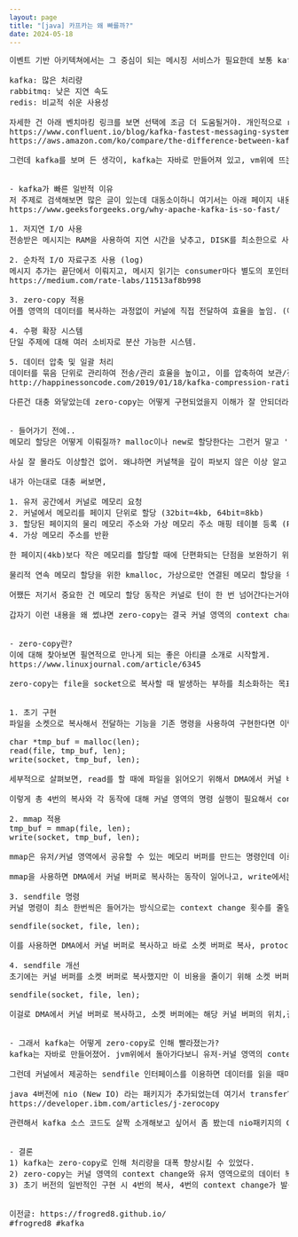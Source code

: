 ```yaml
---
layout: page
title: "[java] 카프카는 왜 빠를까?"
date: 2024-05-18
---
```


<pre>
이벤트 기반 아키텍쳐에서는 그 중심이 되는 메시징 서비스가 필요한데 보통 kafka, rabbitmq, redis (pub/sub) 등의 기술을 사용하고 있어. 특히 대규모 서비스에서는 kafka를 주로 사용하는데 다른 서비스에 비해 처리량이 월등히 좋기 때문이야. 각 서비스에 대한 특징을 간단히 한줄로 써보면,

kafka: 많은 처리량
rabbitmq: 낮은 지연 속도
redis: 비교적 쉬운 사용성

자세한 건 아래 벤치마킹 링크를 보면 선택에 조금 더 도움될거야. 개인적으로 redis는 속도나 처리량보단 사용성이 장점이라고 생각하는 편.
https://www.confluent.io/blog/kafka-fastest-messaging-system/
https://aws.amazon.com/ko/compare/the-difference-between-kafka-and-redis/

그런데 kafka를 보며 든 생각이, kafka는 자바로 만들어져 있고, vm위에 뜨는데도 어떻게 저런 많은 처리량이 나오는걸까 궁금해졌어. 그래서 이것저것 보다가 어느 정도 정리가 돼서 간단히 써봄.


- kafka가 빠른 일반적 이유
저 주제로 검색해보면 많은 글이 있는데 대동소이하니 여기서는 아래 페이지 내용으로 간단히 설명할게.
https://www.geeksforgeeks.org/why-apache-kafka-is-so-fast/

1. 저지연 I/O 사용
전송받은 메시지는 RAM을 사용하여 지연 시간을 낮추고, DISK를 최소한으로 사용.

2. 순차적 I/O 자료구조 사용 (log)
메시지 추가는 끝단에서 이뤄지고, 메시지 읽기는 consumer마다 별도의 포인터를 두어 탐색 시간을 피하는 'log'라는 데이터 구조 사용. 더 자세한 건 아래 링크 참조.
https://medium.com/rate-labs/11513af8b998

3. zero-copy 적용
어플 영역의 데이터를 복사하는 과정없이 커널에 직접 전달하여 효율을 높임. (이번 글의 메인 주제)

4. 수평 확장 시스템
단일 주제에 대해 여러 소비자로 분산 가능한 시스템.

5. 데이터 압축 및 일괄 처리
데이터를 묶음 단위로 관리하여 전송/관리 효율을 높이고, 이를 압축하여 보관/전송하는 구조. 아래 트러블 슈팅 링크글 재밌더라.
http://happinessoncode.com/2019/01/18/kafka-compression-ratio/

다른건 대충 와닿았는데 zero-copy는 어떻게 구현되었을지 이해가 잘 안되더라고. 데이터를 바로 커널에 전달하는게 가능한가? 그래서 이번 글은 zero-copy에 대해서 깊게 알아볼거야.


- 들어가기 전에..
메모리 할당은 어떻게 이뤄질까? malloc이나 new로 할당한다는 그런거 말고 '진짜' 메모리 할당 과정 말이야.

사실 잘 몰라도 이상할건 없어. 왜냐하면 커널책을 깊이 파보지 않은 이상 알고 있기가 쉽지 않거든. 얇은 책에서는 간단히 다루다가 두리뭉실하게 넘어가기도 하더라.

내가 아는대로 대충 써보면, 

1. 유저 공간에서 커널로 메모리 요청
2. 커널에서 메모리를 페이지 단위로 할당 (32bit=4kb, 64bit=8kb)
3. 할당된 페이지의 물리 메모리 주소와 가상 메모리 주소 매핑 테이블 등록 (PMT, Page Map Table) 
4. 가상 메모리 주소를 반환

한 페이지(4kb)보다 작은 메모리를 할당할 때에 단편화되는 단점을 보완하기 위해서 미할당된 부분을 기록했다가 다음 메모리 요청 시에 현재 할당된 페이지에 빈 자리가 있는지 검색하거나 해제 시 합치는 Buddy system 이라던지, 동일한 크기가 빈번하게 할당/해제될 때는 small/large bin, SLAB 등의 여러 메모리 관리 기법을 통해 단편화를 최소화하기도 해.

물리적 연속 메모리 할당을 위한 kmalloc, 가상으로만 연결된 메모리 할당을 위한 vmalloc 등도 있고, vmalloc 시 경우에 따라서 지나친 TLB(Translation Lookaside Buffer)의 변경으로 성능이 저하될 수 있다거나 뭐 이것저것.. (이 내용도 최신 버전에서 그 어디즈음의 과정일 수 있으니 참고만 하고, 자세한 건 별도로 찾아보길 권장해)

어쨌든 저기서 중요한 건 메모리 할당 동작은 커널로 턴이 한 번 넘어간다는거야. 그렇다는 얘기는 cpu레벨에서 context change가 일어나야 하는거고, 이는 꽤나 비싼 동작이지. 참고로 메모리 해제는 알고리즘에 따라서 더 큰 부하를 가져오기도 해.

갑자기 이런 내용을 왜 썼냐면 zero-copy는 결국 커널 영역의 context change를 최소화시키고 싶다는 요구사항에서 시작된 내용이거든. 가장 접하기 쉬운게 메모리 할당이라서 간단히 써봤는데 이제 아래에서 제대로 zero-copy를 알아볼게.


- zero-copy란?
이에 대해 찾아보면 필연적으로 만나게 되는 좋은 아티클 소개로 시작할게.
https://www.linuxjournal.com/article/6345

zero-copy는 file을 socket으로 복사할 때 발생하는 부하를 최소화하는 목표를 가지고 만든 기능이야. 여기서는 linux를 기준으로 설명하지만 최종 인터페이스는 window도 동일하게 지원한다고 하더라. 위 아티클에서 소개한 zero-copy 개선 방식을 순서대로 알아볼거야.


1. 초기 구현
파일을 소켓으로 복사해서 전달하는 기능을 기존 명령을 사용하여 구현한다면 이렇게 될거야.

char *tmp_buf = malloc(len);
read(file, tmp_buf, len);
write(socket, tmp_buf, len);

세부적으로 살펴보면, read를 할 때에 파일을 읽어오기 위해서 DMA에서 커널 버퍼로, 이를 다시 유저 버퍼(tmp_buf)로 복사하는 동작이 일어나고, write에서는 이 유저 버퍼를 다시 커널 버퍼(=소켓 버퍼)로 복사해서 다시 protocol engine으로 복사하는 동작이 일어나게 돼.

이렇게 총 4번의 복사와 각 동작에 대해 커널 영역의 명령 실행이 필요해서 context change가 4번 일어나는 비싼 동작인데, 이를 조금 더 개선시킨게 다음의 mmap을 이용한 방식이야.

2. mmap 적용
tmp_buf = mmap(file, len);
write(socket, tmp_buf, len);

mmap은 유저/커널 영역에서 공유할 수 있는 메모리 버퍼를 만드는 명령인데 이로 인해 파일을 굳이 유저 버퍼로 복사할 필요가 없어지고 커널 영역에서만 복사가 일어나게 할 수 있어.

mmap을 사용하면 DMA에서 커널 버퍼로 복사하는 동작이 일어나고, write에서는 이 mmap 버퍼를 소켓 버퍼로 복사하고 protocol engine으로 복사하는데, 이렇게 하면 3번의 복사와 4번의 context change로 줄어들게 돼.

3. sendfile 명령
커널 명령이 최소 한번씩은 들어가는 방식으로는 context change 횟수를 줄일 수 없으니 아예 명령을 새로 만들었어.

sendfile(socket, file, len);

이를 사용하면 DMA에서 커널 버퍼로 복사하고 바로 소켓 버퍼로 복사, protocol engine으로 복사하게 돼서 복사 횟수는 동일하게 3회지만 context change 횟수가 2번으로 줄어들게 돼.

4. sendfile 개선
초기에는 커널 버퍼를 소켓 버퍼로 복사했지만 이 비용을 줄이기 위해 소켓 버퍼 인터페이스를 바꿔서 데이터 전체가 아닌 데이터의 위치와 길이 정보를 받을 수 있도록 개선하여 커널 영역 내의 복사 비용도 없앨 수 있었어. 외부 인터페이스는 바뀐게 없기 때문에 기존처럼 사용하면 돼.

sendfile(socket, file, len);

이걸로 DMA에서 커널 버퍼로 복사하고, 소켓 버퍼에는 해당 커널 버퍼의 위치,길이 정보만 기록해서 protocol engine이 직접 참조하여 복사해갈 수 있어. 엄밀하게 말하면 zero-copy는 아니지만 유저/커널 영역에서 중복된 데이터 복사가 일어나지 않게 줄였다는 것에 의의를 둔다면 좋을거야. 사실 이보다 줄일 수는 없을거고.


- 그래서 kafka는 어떻게 zero-copy로 인해 빨라졌는가?
kafka는 자바로 만들어졌어. jvm위에서 돌아가다보니 유저-커널 영역의 context change외에도 유저 영역의 메모리 할당/복사 비용 등이 아무래도 부담되기 마련이야. (게다가 gc)

그런데 커널에서 제공하는 sendfile 인터페이스를 이용하면 데이터를 읽을 때마다 유저 영역으로 복사할 필요없이 바로 보낼 수 있단 말이지? 그래서 kafka는 이를 활용하여 consumer가 데이터를 요청할 때마다 유저 영역에 복사해서 내보내는 방식이 아닌, sendfile을 활용하여 쌓인 메시지를 네트워크로 바로 전송하도록 구현했어.

java 4버전에 nio (New IO) 라는 패키지가 추가되었는데 여기서 transferTo 함수가 이 sendfile을 랩핑해놓은 거라고 보면 돼. ibm문서 중에 기존 방식과 transferTo를 활용한 방식을 비교한 예제가 있는데 65% 더 빠른 결과를 보여주기도 했어.
https://developer.ibm.com/articles/j-zerocopy

관련해서 kafka 소스 코드도 살짝 소개해보고 싶어서 좀 봤는데 nio패키지의 Channel, Selector의 일반적인 사용들이 대부분이라 그냥 혼자 분석만 하고 말았다는 후문.


- 결론
1) kafka는 zero-copy로 인해 처리량을 대폭 향상시킬 수 있었다.
2) zero-copy는 커널 영역의 context change와 유저 영역으로의 데이터 복사를 줄이는 기능으로 os에서 지원하는 기능이다.
3) 초기 버전의 일반적인 구현 시 4번의 복사, 4번의 context change가 발생하던 부분을 zero-copy로 변경하면 2번의 복사, 2번의 context change로 최적화할 수 있다.


이전글: https://frogred8.github.io/
#frogred8 #kafka